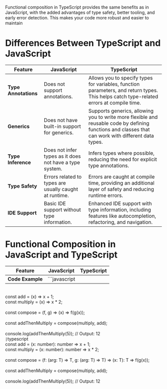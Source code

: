 
Functional composition in TypeScript provides the same benefits as in JavaScript, with the added advantages of type safety, better tooling, and early error detection. This makes your code more robust and easier to maintain

# Differences Between TypeScript and JavaScript

| Feature          | JavaScript                                                      | TypeScript                                                                                   |
|------------------|-----------------------------------------------------------------|----------------------------------------------------------------------------------------------|
| **Type Annotations** | Does not support annotations.                                 | Allows you to specify types for variables, function parameters, and return types. This helps catch type-related errors at compile time. |
| **Generics**         | Does not have built-in support for generics.                  | Supports generics, allowing you to write more flexible and reusable code by defining functions and classes that can work with different data types. |
| **Type Inference**   | Does not infer types as it does not have a type system.       | Infers types where possible, reducing the need for explicit type annotations.                |
| **Type Safety**      | Errors related to types are usually caught at runtime.        | Errors are caught at compile time, providing an additional layer of safety and reducing runtime errors. |
| **IDE Support**      | Basic IDE support without type information.                   | Enhanced IDE support with type information, including features like autocompletion, refactoring, and navigation. |


# Functional Composition in JavaScript and TypeScript

| Feature           | JavaScript                                                                 | TypeScript                                                                                      |
|-------------------|----------------------------------------------------------------------------|-------------------------------------------------------------------------------------------------|
| **Code Example**  | ```javascript
<br>const add = (x) => x + 1;<br>const multiply = (x) => x * 2;<br><br>const compose = (f, g) => (x) => f(g(x));<br><br>const addThenMultiply = compose(multiply, add);<br><br>console.log(addThenMultiply(5)); // Output: 12<br>
``` | ```typescript
<br>const add = (x: number): number => x + 1;<br>const multiply = (x: number): number => x * 2;<br><br>const compose = <T>(f: (arg: T) => T, g: (arg: T) => T) => (x: T): T => f(g(x));<br><br>const addThenMultiply = compose(multiply, add);<br><br>console.log(addThenMultiply(5)); // Output: 12<br>
``` |

